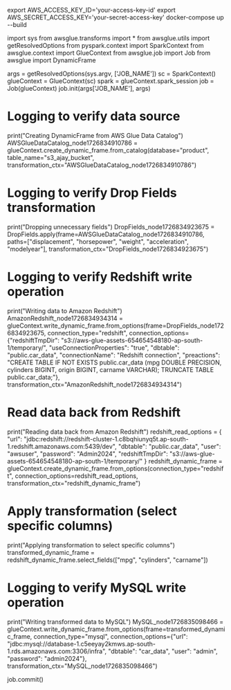 export AWS_ACCESS_KEY_ID='your-access-key-id'
export AWS_SECRET_ACCESS_KEY='your-secret-access-key'
docker-compose up --build


import sys
from awsglue.transforms import *
from awsglue.utils import getResolvedOptions
from pyspark.context import SparkContext
from awsglue.context import GlueContext
from awsglue.job import Job
from awsglue import DynamicFrame

args = getResolvedOptions(sys.argv, ['JOB_NAME'])
sc = SparkContext()
glueContext = GlueContext(sc)
spark = glueContext.spark_session
job = Job(glueContext)
job.init(args['JOB_NAME'], args)

# Logging to verify data source
print("Creating DynamicFrame from AWS Glue Data Catalog")
AWSGlueDataCatalog_node1726834910786 = glueContext.create_dynamic_frame.from_catalog(database="product", table_name="s3_ajay_bucket", transformation_ctx="AWSGlueDataCatalog_node1726834910786")

# Logging to verify Drop Fields transformation
print("Dropping unnecessary fields")
DropFields_node1726834923675 = DropFields.apply(frame=AWSGlueDataCatalog_node1726834910786, paths=["displacement", "horsepower", "weight", "acceleration", "modelyear"], transformation_ctx="DropFields_node1726834923675")

# Logging to verify Redshift write operation
print("Writing data to Amazon Redshift")
AmazonRedshift_node1726834934314 = glueContext.write_dynamic_frame.from_options(frame=DropFields_node1726834923675, connection_type="redshift", connection_options={"redshiftTmpDir": "s3://aws-glue-assets-654654548180-ap-south-1/temporary/", "useConnectionProperties": "true", "dbtable": "public.car_data", "connectionName": "Redshift connection", "preactions": "CREATE TABLE IF NOT EXISTS public.car_data (mpg DOUBLE PRECISION, cylinders BIGINT, origin BIGINT, carname VARCHAR); TRUNCATE TABLE public.car_data;"}, transformation_ctx="AmazonRedshift_node1726834934314")

# Read data back from Redshift
print("Reading data back from Amazon Redshift")
redshift_read_options = {
    "url": "jdbc:redshift://redshift-cluster-1.c8bqhiunyq5t.ap-south-1.redshift.amazonaws.com:5439/dev",
    "dbtable": "public.car_data",
    "user": "awsuser",
    "password": "Admin2024",
    "redshiftTmpDir": "s3://aws-glue-assets-654654548180-ap-south-1/temporary/"
}
redshift_dynamic_frame = glueContext.create_dynamic_frame.from_options(connection_type="redshift", connection_options=redshift_read_options, transformation_ctx="redshift_dynamic_frame")

# Apply transformation (select specific columns)
print("Applying transformation to select specific columns")
transformed_dynamic_frame = redshift_dynamic_frame.select_fields(["mpg", "cylinders", "carname"])

# Logging to verify MySQL write operation
print("Writing transformed data to MySQL")
MySQL_node1726835098466 = glueContext.write_dynamic_frame.from_options(frame=transformed_dynamic_frame, connection_type="mysql", connection_options={"url": "jdbc:mysql://database-1.c5eeyay2kmws.ap-south-1.rds.amazonaws.com:3306/infra", "dbtable": "car_data", "user": "admin", "password": "admin2024"}, transformation_ctx="MySQL_node1726835098466")

job.commit()
